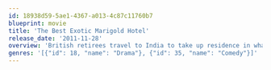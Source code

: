 ```yaml
---
id: 18938d59-5ae1-4367-a013-4c87c11760b7
blueprint: movie
title: 'The Best Exotic Marigold Hotel'
release_date: '2011-11-28'
overview: 'British retirees travel to India to take up residence in what they believe is a newly restored hotel. Less luxurious than its advertisements, the Marigold Hotel nevertheless slowly begins to charm in unexpected ways as the residents find new purpose in their old age.'
genres: '[{"id": 18, "name": "Drama"}, {"id": 35, "name": "Comedy"}]'
---
```

